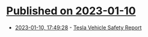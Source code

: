# [Published on 2023-01-10](index.md)

* [2023-01-10, 17:49:28](https://news.ycombinator.com/item?id=34328619) - [Tesla Vehicle Safety Report](https://www.tesla.com/VehicleSafetyReport)
